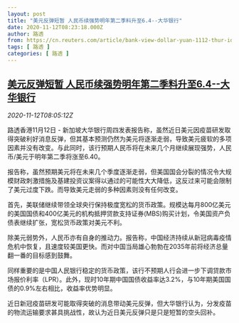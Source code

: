 ```yaml
---
layout: post
title: "美元反弹短暂 人民币续强势明年第二季料升至6.4--大华银行"
date: 2020-11-12T08:23:18.000Z
author: 路透
from: https://cn.reuters.com/article/bank-view-dollar-yuan-1112-thur-idCNKBS27S0YD
tags: [ 路透 ]
categories: [ 路透 ]
---
```

<!--1605169398000-->
[美元反弹短暂 人民币续强势明年第二季料升至6.4--大华银行](https://cn.reuters.com/article/bank-view-dollar-yuan-1112-thur-idCNKBS27S0YD)
------

<div>
<div><i>2020-11-12T08:05:12Z</i></div><p>路透香港11月12日 - 新加坡大华银行周四发表报告称，虽然近日美元因疫苗研发取得突破利好消息反弹，但其基本预测仍然为美元将逐渐走弱，导致美元疲软的多项因素并没有改变。与此同时，该行预期人民币将在未来几个月继续展现强势，人民币/美元于明年第二季将涨至6.40。</p><p>报告称，虽然预期美元将在未来几个季度逐渐走弱，但美国国会分裂的情况令大规模财政刺激措施及基建投资议案得以通过的可能性大大降低，这反过来可能会限制了美元过度下跌。而导致美元走弱的多种因素则没有任何改变。</p><p>首先，美联储继续带领全球央行保持极度宽松的货币政策。规模达每月800亿美元的美国国债和400亿美元的机构抵押贷款支持证券(MBS)购买计划，令美国资产负债表继续扩张，宽松货币政策对美元不利。</p><p>除美元弱势外，人民币亦有自身的推动力。报告称，中国经济持续从新冠病毒疫情危机中恢复，且速度较美国更快。而对中国当局雄心勃勃在2035年前将经济总量翻一番的目标感到鼓舞。</p><p>同样重要的是中国人民银行稳定的货币政策，该行不预期人行会进一步下调贷款市场报价利率（LPR）。此外，现时10年期中国国债收益率达3.2%，与10年期美国国债的0.9%左右相比，收益率优势明显。</p><p>近日新冠疫苗研发可能取得突破的消息带动美元反弹，但大华银行认为，分发疫苗的物流运输要求甚具挑战性，故认为近日美元反弹只是只是短暂的空头回补。</p>
</div>
